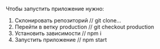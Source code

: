 Чтобы запустить приложение нужно:  
1. Склонировать репозиторий // git clone... 
2. Перейти в ветку production // git checkout production 
3. Установить зависимости // npm i 
4. Запустить приложение // npm start